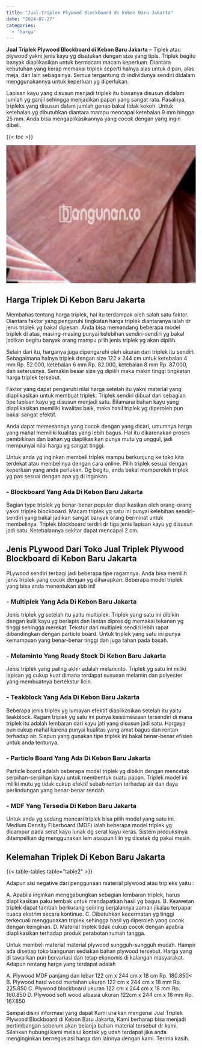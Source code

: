 ```yaml
---
title: "Jual Triplek Plywood Blockboard di Kebon Baru Jakarta"
date: "2024-07-27"
categories: 
  - "harga"
---
```


**Jual Triplek Plywood Blockboard di Kebon Baru Jakarta** – Tiplek atau plywood yakni jenis kayu yg disatukan dengan size yang tipis. Triplek begitu banyak diaplikasikan untuk bermacam macam keperluan. Diantara kebutuhan yang kerap memakai triplek seperti halnya alas untuk dipan, alas meja, dan lain sebagainya. Semua tergantung dr individunya sendiri didalam menggunakannya untuk keperluan yg diperlukan.

Lapisan kayu yang disusun menjadi triplek itu biasanya disusun didalam jumlah yg ganjil sehingga menjadikan papan yang sangat rata. Pasalnya, tripleks yang disusun dalam jumlah genap bakal tidak kokoh. Untuk ketebalan yg dibutuhkan diantara mampu mencapai ketebalan 9 mm hingga 25 mm. Anda bisa mengaplikasikannya yang cocok dengan yang ingin dibeli.

{{< toc >}}

![Jual Triplek Plywood Blockboard di Kebon Baru Jakarta](/images/jual-triplek-murah-05.png)

## Harga Triplek Di Kebon Baru Jakarta

Membahas tentang harga triplek, hal itu terdampak oleh salah satu faktor. Diantara faktor yang pengaruhi tingkatan harga triplek diantaranya ialah dr jenis triplek yg bakal dipesan. Anda bisa memandang beberapa model triplek di atas, masing-masing punyai kelebihan sendiri-sendiri yg bakal jadikan begitu banyak orang mampu pilih jenis triplek yg akan dipilih.

Selain dari itu, harganya juga dipengaruhi oleh ukuran dari triplek itu sendiri. Sebagaimana halnya triplek dengan size 122 x 244 cm untuk ketebalan 4 mm Rp. 52.000, ketebalan 6 mm Rp. 82.000, ketebalan 8 mm Rp. 87.000, dan seterusnya. Semakin besar size yg dipilih maka makin tinggi tingkatan harga triplek tersebut.

Faktor yang dapat pengaruhi nilai harga setelah itu yakni material yang diaplikasikan untuk membuat triplek. Triplek sendiri dibuat dari sebagian tipe lapisan kayu yg disusun menjadi satu. Bilamana bahan kayu yang diaplikasikan memiliki kwalitas baik, maka hasil triplek yg diperoleh pun bakal sangat efektif.

Anda dapat memesannya yang cocok dengan yang dicari, umumnya harga yang mahal memiliki kualitas yang lebih bagus. Hal itu dikarenakan proses pembikinan dan bahan yg diaplikasikan punya mutu yg unggul, jadi mempunyai nilai harga yg sangat tinggi.

Untuk anda yg inginkan membeli triplek mampu berkunjung ke toko kita terdekat atau membelinya dengan cara online. Pilih triplek sesuai dengan keperluan yang anda perlukan. Dg begitu, anda bakal memperoleh triplek yg pas sesuai dengan apa yg di inginkan.

### \- Blockboard Yang Ada Di Kebon Baru Jakarta

Bagian type triplek yg benar-benar populer diaplikasikan oleh orang-orang yakni triplek blockboard. Macam triplek yg satu ini punyai kelebihan sendiri-sendiri yang bakal jadikan sangat banyak orang berminat untuk membelinya. Triplek blockboard terdiri dr tiga jenis lapisan kayu yg disusun jadi satu. Ketebalannya sekitar dapat mencapai 2 cm.

## Jenis PLywood Dari Toko Jual Triplek Plywood Blockboard di Kebon Baru Jakarta

PLywood sendiri terbagi jadi beberapa tipe ragamnya. Anda bisa memilih jenis triplek yang cocok dengan yg diharapkan. Beberapa model triplek yang bisa anda menentukan sbb ini!

### \- Multiplek Yang Ada Di Kebon Baru Jakarta

Jenis triplek yg setelah itu yaitu multiplek. Triplek yang satu ini dibikin dengan kulit kayu yg berlapis dan lantas dipres dg memakai tekanan yg tinggi sehingga merekat. Tekstur dari multiplek sendiri lebih rapat dibandingkan dengan particle board. Untuk triplek yang satu ini punya kemampuan yang benar-benar tinggi dan juga tahan pada basah.

### \- Melaminto Yang Ready Stock Di Kebon Baru Jakarta

Jenis triplek yang paling akhir adalah melaminto. Triplek yg satu ini miliki lapisan yg cukup kuat dimana terdapat susunan melamin dan polyester yang membuatnya bertekstur licin.

### \- Teakblock Yang Ada Di Kebon Baru Jakarta

Beberapa jenis triplek yg lumayan efektif diaplikasikan setelah itu yaitu teakblock. Ragam triplek yg satu ini punya keistimewaan tersendiri di mana triplek itu adalah lembaran dari kayu jati yang disusun jadi satu. Hargaya pun cukup mahal karena punyai kualitas yang amat bagus dan rentan terhadap air. Siapun yang gunakan tipe triplek ini bakal benar-benar efisien untuk anda tentunya.

### \- Particle Board Yang Ada Di Kebon Baru Jakarta

Particle board adalah beberapa model triplek yg dibikin dengan mencetak serpihan-serpihan kayu untuk membentuk suatu papan. Triplek model ini miliki mutu yg tidak cukup efektif sebab rentan terhadap air dan daya perlindungan yang benar-benar rendah.

### \- MDF Yang Tersedia Di Kebon Baru Jakarta

Untuk anda yg sedang mencari triplek bisa pilih model yang satu ini. Medium Density Fiberboard (MDF) ialah beberapa model triplek yg dicampur pada serat kayu lunak dg serat kayu keras. Sistem produksinya ditempelkan dg menggunakan lem ataupun lilin yg dicetak dg pakai mesin.

## Kelemahan Triplek Di Kebon Baru Jakarta

{{< table-tables table="table2" >}}

Adapun sisi negative dari penggunaan material plywood atau tripleks yaitu :

A. Apabila inginkan menggabungkan sebagian lembaran triplek, harus diaplikasikan paku tembak untuk mendapatkan hasil yg bagus. B. Keawetan triplek dapat tambah berkurang seiiring berjalannya zaman jikalau terpapar cuaca ekstrim secara kontinue. C. Dibutuhkan kecermatan yg tinggi terkecuali menggunakan triplek sehingga hasil yg diperoleh yang cocok dengan keinginan. D. Material triplek tidak cukup cocok dengan apabila diaplikasikan terhadap produk perabotan rumah tangga.

Untuk membeli material material plywood sungguh-sungguh mudah. Hampir ada disetiap toko bangunan sediakan bahan plywood tersebut. Harga yang di tawarkan pun bervariasi dan tetap ekonomis di kalangan masyarakat. Adapun rentang harga yang terdapat adalah

A. Plywood MDF panjang dan lebar 122 cm x 244 cm x 18 cm Rp. 180.850< B. Plywood hard wood mertahan ukuran 122 cm x 244 cm x 18 mm Rp. 225.850 C. Plywood blockboard ukuran 122 cm x 244 cm x 18 mm Rp. 160.850 D. Plywood soft wood albasia ukuran 122cm x 244 cm x 18 mm Rp. 167.850

Sampai disini informasi yang dapat Kami uraikan mengenai Jual Triplek Plywood Blockboard di Kebon Baru Jakarta, Kami berharap bisa menjadi pertimbangan sebelum akan belanja bahan material tersebut dr kami. Silahkan hubungi kami melalui kontak yg udah terdapat jika anda menginginkan bernegosiasi harga dan lainnya dengan kami. Terima kasih.
